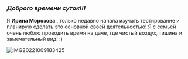 ### _Доброго времени суток!!!_
Я **Ирина Морозова** , только недавно начала изучать тестирование и
 планирую сделать это основной своей деятельностью! 
 Я с семьей очень люблю проводить время на даче, где чистый воздух, тишина и замечательный вид! :)
 
![IMG20221009183425](https://user-images.githubusercontent.com/128063269/229873174-48adfae0-a974-4e32-9042-c1b270b138da.jpg)
